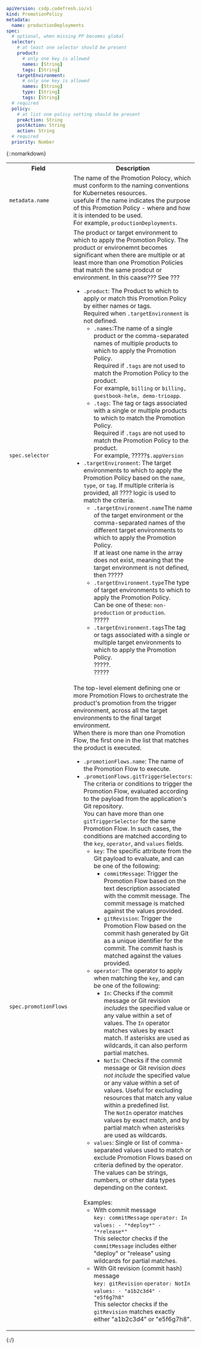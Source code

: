 



```yaml
apiVersion: csdp.codefresh.io/v1
kind: PromotionPolicy
metadata:
  name: productionDeployments
spec:
  # optional, when missing PP becomes global
  selector:
    # at least one selector should be present
    product:
      # only one key is allowed
      names: [String]
      tags: [String]
    targetEnvironment:
      # only one key is allowed
      names: [String]
      type: [String]
      tags: [String]
  # required
  policy:
    # at list one policy setting should be present
    preAction: String
    postAction: String
    action: String
  # required
  priority: Number
```




{::nomarkdown}
<table class="table table-bordered table-hover">
  <tr>
    <th>Field</th>
    <th>Description</th>
    <th>Required/Optional</th>
  </tr>
  <tr>
    <td><code class="highlighter-rouge">metadata.name</code></td>
    <td>The name of the Promotion Polocy, which must conform to the naming conventions for Kubernetes resources.<br>usefule if the name indicates the purpose of this Promotion Policy - where and how it is intended to be used.<br>For example, <code class="highlighter-rouge">productionDeployments</code>.</td>
    <td>Required</td>
  </tr>
  <tr>
    <td><code class="highlighter-rouge">spec.selector</code></td>
    <td>The product or target environment to which to apply the Promotion Policy. The product or environemnt becomes significant when there are multiple or at least more than one Promotion Policies that match the same prodcut or environment. In this caase???
    See ???
      <ul>
        <li>
          <code class="highlighter-rouge">.product</code>: The Product to which to apply or match this Promotion Policy by either names or tags.<br>Required when <code class="highlighter-rouge">.targetEnvironment</code> is not defined.
          <ul>
            <li>
              <code class="highlighter-rouge">.names</code>:The name of a single product or the comma-separated names of multiple products to which to apply the Promotion Policy. 
              <br>Required if <code class="highlighter-rouge">.tags</code> are not used to match the Promotion Policy to the product. 
              <br>For example, <code class="highlighter-rouge">billing</code> or <code class="highlighter-rouge">billing, guestbook-helm, demo-trioapp</code>.
            </li>
            <li>
              <code class="highlighter-rouge">.tags</code>: The tag or tags associated with a single or multiple products to which to match the  Promotion Policy. 
              <br>Required if <code class="highlighter-rouge">.tags</code> are not used to match the Promotion Policy to the product.
              <br>For example, ?????<code class="highlighter-rouge">$.appVersion</code> 
            </li>
          </ul>
        </li>
        <li>
          <code class="highlighter-rouge">.targetEnvironment</code>: The target environments to which to apply the Promotion Policy based on the <code class="highlighter-rouge">name</code>, <code class="highlighter-rouge">type</code>, or <code class="highlighter-rouge">tag</code>. If multiple criteria is provided, all ???? logic is used to match the criteria.
          <ul>
            <li>
              <code class="highlighter-rouge">.targetEnvironment.name</code>The name of the target environment or the comma-separated names of the different target environments to which to apply the Promotion Policy.<br>If at least one name in the array does not exist, meaning that the target environment is not defined, then ?????
            </li>
            <li>
              <code class="highlighter-rouge">.targetEnvironment.type</code>The type of target environments to which to apply the Promotion Policy.<br>Can be one of these: <code class="highlighter-rouge">non-production</code> or <code class="highlighter-rouge">production</code>.
              <br>?????
            </li>
            <li>
              <code class="highlighter-rouge">.targetEnvironment.tags</code>The tag or tags associated with a single or multiple target environments to which to apply the Promotion Policy.<br>?????.
              <br>?????
            </li>
          </ul>
      </ul>
    </td>
    <td>Optional</td>
  </tr>
  <tr>
    <td><code class="highlighter-rouge">spec.promotionFlows</code></td>
    <td>The top-level element defining one or more Promotion Flows to orchestrate the product's promotion from the trigger environment, across all the target environments to the final target environment.<br>When there is more than one Promotion Flow, the first one in the list that matches the product is executed.
      <ul>
         <li><code class="highlighter-rouge">.promotionFlows.name</code>: The name of the Promotion Flow to execute.</li>
         <li><code class="highlighter-rouge">.promotionFlows.gitTriggerSelectors</code>: The criteria or conditions to trigger the Promotion Flow, evaluated according to the payload from the application's Git repository.<br>You can have more than one <code class="highlighter-rouge">gitTriggerSelector</code> for the same Promotion Flow. In such cases, the conditions are matched according to the <code class="highlighter-rouge">key</code>, <code class="highlighter-rouge">operator</code>, and <code class="highlighter-rouge">values</code> fields.<br><ul><li><code class="highlighter-rouge">key</code>: The specific attribute from the Git payload to evaluate, and can be one of the following:<ul><li><code class="highlighter-rouge">commitMessage</code>: Trigger the Promotion Flow based on the text description associated with the commit message. The commit message is matched against the values provided. </li><li><code class="highlighter-rouge">gitRevision</code>: Trigger the Promotion Flow based on the commit hash generated by Git as a unique identifier for the commit. The commit hash is matched against the values provided.</li></ul></li><li><code class="highlighter-rouge">operator</code>: The operator to apply when matching the <code class="highlighter-rouge">key</code>, and can be one of the following:<ul><li><code class="highlighter-rouge">In</code>: Checks if the commit message or Git revision <em>includes</em> the specified value or any value within a set of values. The <code class="highlighter-rouge">In</code> operator matches values by exact match. If asterisks are used as wildcards, it can also perform partial matches.</li><li><code class="highlighter-rouge">NotIn</code>: Checks if the commit message or Git revision <em>does not include</em> the specified value or any value within a set of values. Useful for excluding resources that match any value within a predefined list.<br>The <code class="highlighter-rouge">NotIn</code> operator matches values by exact match, and by partial match when asterisks are used as wildcards.</li></ul></li><li><code class="highlighter-rouge">values</code>: Single or list of comma-separated values used to match or exclude Promotion Flows based on criteria defined by the operator. The values can be strings, numbers, or other data types depending on the context.</li></ul><br>Examples:
        <ul>
           <li>With commit message<br>
              <code class="highlighter-rouge">key: commitMessage</code> <code class="highlighter-rouge">operator: In</code> <code class="highlighter-rouge">values: - "*deploy*" - "*release*"</code><br>
              This selector checks if the <code class="highlighter-rouge">commitMessage</code> includes either "deploy" or "release" using wildcards for partial matches.
           </li>  
           <li>With Git revision (commit hash) message<br>
              <code class="highlighter-rouge">key: gitRevision</code> <code class="highlighter-rouge">operator: NotIn</code> <code class="highlighter-rouge">values: - "a1b2c3d4" - "e5f6g7h8"</code><br>
              This selector checks if the <code class="highlighter-rouge">gitRevision</code> matches exactly either "a1b2c3d4" or "e5f6g7h8".
           </li>  
       </ul>
      </ul>
    </td>
    <td>Optional</td>
  </tr>
</table>

{:/}